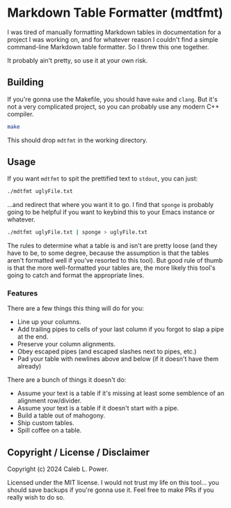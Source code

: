 # Markdown Table Formatter (mdtfmt)

I was tired of manually formatting Markdown tables in documentation for a project
I was working on, and for whatever reason I couldn't find a simple command-line
Markdown table formatter. So I threw this one together.

It probably ain't pretty, so use it at your own risk.

## Building

If you're gonna use the Makefile, you should have `make` and `clang`. But it's
not a very complicated project, so you can probably use any modern C++ compiler.

```sh
make
```

This should drop `mdtfmt` in the working directory.

## Usage

If you want `mdtfmt` to spit the prettified text to `stdout`, you can just:

```sh
./mdtfmt uglyFile.txt
```

...and redirect that where you want it to go. I find that `sponge` is probably
going to be helpful if you want to keybind this to your Emacs instance or whatever.

```sh
./mdtfmt uglyFile.txt | sponge > uglyFile.txt
```

The rules to determine what a table is and isn't are pretty loose (and they have
to be, to some degree, because the assumption is that the tables aren't formatted
well if you've resorted to this tool). But good rule of thumb is that the more
well-formatted your tables are, the more likely this tool's going to catch and
format the appropriate lines.

### Features

There are a few things this thing will do for you:

- Line up your columns.
- Add trailing pipes to cells of your last column if you forgot to slap a pipe at the end.
- Preserve your column alignments.
- Obey escaped pipes (and escaped slashes next to pipes, etc.)
- Pad your table with newlines above and below (if it doesn't have them already)

There are a bunch of things it doesn't do:
- Assume your text is a table if it's missing at least some semblence of an
  alignment row/divider.
- Assume your text is a table if it doesn't start with a pipe.
- Build a table out of mahogony.
- Ship custom tables.
- Spill coffee on a table.

## Copyright / License / Disclaimer

Copyright (c) 2024 Caleb L. Power.

Licensed under the MIT license. I would not trust my life on this tool... you
should save backups if you're gonna use it. Feel free to make PRs if you really
wish to do so.
